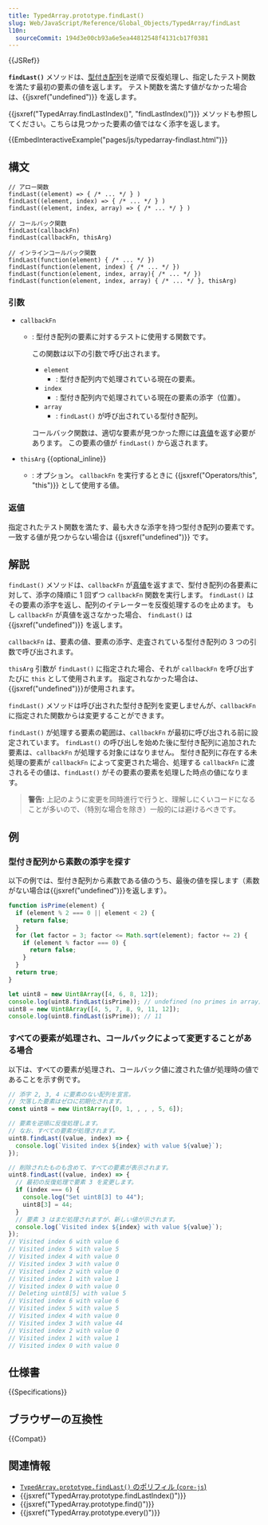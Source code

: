 ```yaml
---
title: TypedArray.prototype.findLast()
slug: Web/JavaScript/Reference/Global_Objects/TypedArray/findLast
l10n:
  sourceCommit: 194d3e00cb93a6e5ea44812548f4131cb17f0381
---
```


{{JSRef}}

**`findLast()`** メソッドは、[型付き配列](/ja/docs/Web/JavaScript/Reference/Global_Objects/TypedArray#typedarray_オブジェクト)を逆順で反復処理し、指定したテスト関数を満たす最初の要素の値を返します。
テスト関数を満たす値がなかった場合は、{{jsxref("undefined")}} を返します。

{{jsxref("TypedArray.findLastIndex()", "findLastIndex()")}} メソッドも参照してください。こちらは見つかった要素の値ではなく添字を返します。

{{EmbedInteractiveExample("pages/js/typedarray-findlast.html")}}

## 構文

```js-nolint
// アロー関数
findLast((element) => { /* ... */ } )
findLast((element, index) => { /* ... */ } )
findLast((element, index, array) => { /* ... */ } )

// コールバック関数
findLast(callbackFn)
findLast(callbackFn, thisArg)

// インラインコールバック関数
findLast(function(element) { /* ... */ })
findLast(function(element, index) { /* ... */ })
findLast(function(element, index, array){ /* ... */ })
findLast(function(element, index, array) { /* ... */ }, thisArg)
```

### 引数

- `callbackFn`

  - : 型付き配列の要素に対するテストに使用する関数です。

    この関数は以下の引数で呼び出されます。

    - `element`
      - : 型付き配列内で処理されている現在の要素。
    - `index`
      - : 型付き配列内で処理されている現在の要素の添字（位置）。
    - `array`
      - : `findLast()` が呼び出されている型付き配列。

    コールバック関数は、適切な要素が見つかった際には[真値](/ja/docs/Glossary/Truthy)を返す必要があります。
    この要素の値が `findLast()` から返されます。

- `thisArg` {{optional_inline}}
  - : オプション。 `callbackFn` を実行するときに {{jsxref("Operators/this", "this")}} として使用する値。

### 返値

指定されたテスト関数を満たす、最も大きな添字を持つ型付き配列の要素です。一致する値が見つからない場合は {{jsxref("undefined")}} です。

## 解説

`findLast()` メソッドは、`callbackFn` が[真値](/ja/docs/Glossary/Truthy)を返すまで、型付き配列の各要素に対して、添字の降順に 1 回ずつ `callbackFn` 関数を実行します。
`findLast()` はその要素の添字を返し、配列のイテレーターを反復処理するのを止めます。
もし `callbackFn` が真値を返さなかった場合、 `findLast()` は {{jsxref("undefined")}} を返します。

`callbackFn` は、要素の値、要素の添字、走査されている型付き配列の 3 つの引数で呼び出されます。

`thisArg` 引数が `findLast()` に指定された場合、それが `callbackFn` を呼び出すたびに `this` として使用されます。
指定されなかった場合は、{{jsxref("undefined")}}が使用されます。

`findLast()` メソッドは呼び出された型付き配列を変更しませんが、`callbackFn` に指定された関数からは変更することができます。

`findLast()` が処理する要素の範囲は、`callbackFn` が最初に呼び出される前に設定されています。
`findLast()` の呼び出しを始めた後に型付き配列に追加された要素は、`callbackFn` が処理する対象にはなりません。
型付き配列に存在する未処理の要素が `callbackFn` によって変更された場合、処理する `callbackFn` に渡されるその値は、`findLast()` がその要素の要素を処理した時点の値になります。

> **警告:** 上記のように変更を同時進行で行うと、理解しにくいコードになることが多いので、（特別な場合を除き）一般的には避けるべきです。

## 例

### 型付き配列から素数の添字を探す

以下の例では、型付き配列から素数である値のうち、最後の値を探します（素数がない場合は{{jsxref("undefined")}}を返します）。

```js
function isPrime(element) {
  if (element % 2 === 0 || element < 2) {
    return false;
  }
  for (let factor = 3; factor <= Math.sqrt(element); factor += 2) {
    if (element % factor === 0) {
      return false;
    }
  }
  return true;
}

let uint8 = new Uint8Array([4, 6, 8, 12]);
console.log(uint8.findLast(isPrime)); // undefined (no primes in array)
uint8 = new Uint8Array([4, 5, 7, 8, 9, 11, 12]);
console.log(uint8.findLast(isPrime)); // 11
```

### すべての要素が処理され、コールバックによって変更することがある場合

以下は、すべての要素が処理され、コールバック値に渡された値が処理時の値であることを示す例です。

```js
// 添字 2, 3, 4 に要素のない配列を宣言。
// 欠落した要素はゼロに初期化されます。
const uint8 = new Uint8Array([0, 1, , , , 5, 6]);

// 要素を逆順に反復処理します。
// なお、すべての要素が処理されます。
uint8.findLast((value, index) => {
  console.log(`Visited index ${index} with value ${value}`);
});

// 削除されたものも含めて、すべての要素が表示されます。
uint8.findLast((value, index) => {
  // 最初の反復処理で要素 3 を変更します。
  if (index === 6) {
    console.log("Set uint8[3] to 44");
    uint8[3] = 44;
  }
  // 要素 3 はまだ処理されますが、新しい値が示されます。
  console.log(`Visited index ${index} with value ${value}`);
});
// Visited index 6 with value 6
// Visited index 5 with value 5
// Visited index 4 with value 0
// Visited index 3 with value 0
// Visited index 2 with value 0
// Visited index 1 with value 1
// Visited index 0 with value 0
// Deleting uint8[5] with value 5
// Visited index 6 with value 6
// Visited index 5 with value 5
// Visited index 4 with value 0
// Visited index 3 with value 44
// Visited index 2 with value 0
// Visited index 1 with value 1
// Visited index 0 with value 0
```

## 仕様書

{{Specifications}}

## ブラウザーの互換性

{{Compat}}

## 関連情報

- [`TypedArray.prototype.findLast()` のポリフィル (`core-js`)](https://github.com/zloirock/core-js#ecmascript-typed-arrays)
- {{jsxref("TypedArray.prototype.findLastIndex()")}}
- {{jsxref("TypedArray.prototype.find()")}}
- {{jsxref("TypedArray.prototype.every()")}}
